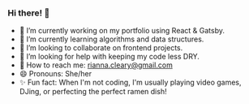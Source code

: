 ### Hi there! 👋

- 🔭 I’m currently working on my portfolio using React & Gatsby.
- 🌱 I’m currently learning algorithms and data structures.
- 👯 I’m looking to collaborate on frontend projects.
- 🤔 I’m looking for help with keeping my code less DRY.
- 📧 How to reach me: rianna.cleary@gmail.com
- 😄 Pronouns: She/her
- ✨ Fun fact: When I'm not coding, I'm usually playing video games, DJing, or perfecting the perfect ramen dish!

